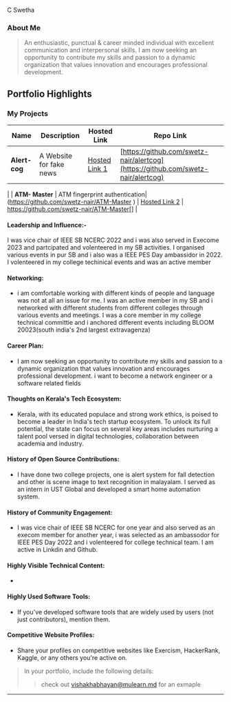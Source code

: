 C Swetha

### About Me

> An enthusiastic, punctual & career minded individual with excellent communication and interpersonal skills. I am now seeking an opportunity to contribute my skills and passion to a dynamic organization that values innovation and encourages professional
development.


## Portfolio Highlights

### My Projects

| Name                | Description                                                               | Hosted Link                              | Repo Link                                                      |
|---------------------|---------------------------------------------------------------------------|------------------------------------------|----------------------------------------------------------------|
| **Alert-cog**  | A Website for fake news| [Hosted Link 1](https://github.com/swetz-nair/alertcog)| [https://github.com/swetz-nair/alertcog](https://github.com/swetz-nair/alertcog) 
|
| **ATM- Master**  | ATM fingerprint authentication| (https://github.com/swetz-nair/ATM-Master ) | [Hosted Link 2](https://github.com/swetz-nair/ATM-Master)    | https://github.com/swetz-nair/ATM-Master[]           |

#### Leadership and Influence:- 
I was vice chair of IEEE SB NCERC 2022 and i was also served in Execome 2023 and partcipated and volenteered in my SB activities. I organised various events in pur SB and i also was a IEEE PES Day ambassidor in 2022. I volenteered in my college techinical events and was an active member

#### Networking:

- i am comfortable working with different kinds of people and language was not at all an issue for me. I was an active member in my SB and i networked with different students from different colleges through various events and meetings. I was a core member in my college technical committie and i anchored different events including BLOOM 20023(south india's 2nd largest extravagenza)
#### Career Plan:

-  I am now seeking an opportunity to contribute my skills and passion to a dynamic organization that values innovation and encourages professional development. i want to become a network engineer or a software related fields

#### Thoughts on Kerala's Tech Ecosystem:

- Kerala, with its educated populace and strong work ethics, is poised to become a leader in India's tech startup ecosystem. To unlock its full potential, the state can focus on several key areas includes nurturing a talent pool versed in digital technologies, collaboration between academia and industry. 

#### History of Open Source Contributions:

- I have done two college projects, one is alert system for fall detection and other is scene image to text recognition in malayalam. I served as an intern in UST Global and developed a smart home automation system.

#### History of Community Engagement:

-  I was vice chair of IEEE SB NCERC for one year and also served as an execom member for another year, i was selected as an ambassodor for IEEE PES Day 2022 and i volenteered for college technical team. I am active in Linkdin and Github.

#### Highly Visible Technical Content:

- 

#### Highly Used Software Tools:

- If you've developed software tools that are widely used by users (not just contributors), mention them.

#### Competitive Website Profiles:

- Share your profiles on competitive websites like Exercism, HackerRank, Kaggle, or any others you're active on.



> In your portfolio, include the following details:
>> check out [vishakhabhayan@mulearn.md](./profiles/vishakhabhayan@mulearn.md) for an exmaple

---
